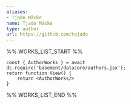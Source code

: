 ```yaml
---
aliases:
- Tjado Mäcke
name: Tjado Mäcke
type: author
url: https://github.com/tejado
---
```



%% WORKS_LIST_START %%

```datacorejsx
const { AuthorWorks } = await dc.require('basement/datacore/authors.jsx');
return function View() {
    return <AuthorWorks/>
}
```
%% WORKS_LIST_END %%